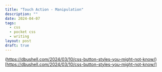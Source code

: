 ```yaml
---
title: "Touch Action - Manipulation"
description: ""
date: 2024-04-07
tags:
  - css
  - pocket css
  - writing
layout: post
draft: true
---
```


(https://dbushell.com/2024/03/10/css-button-styles-you-might-not-know/)[https://dbushell.com/2024/03/10/css-button-styles-you-might-not-know/]

